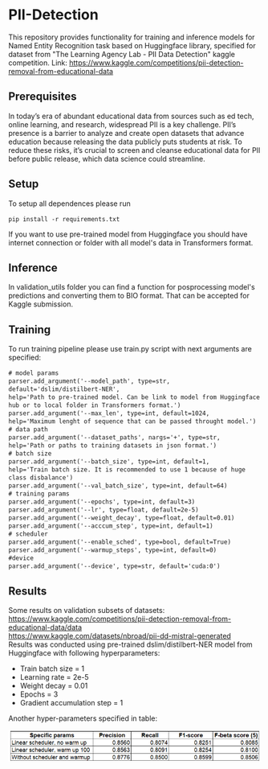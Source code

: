 # PII-Detection
This repository provides functionality for training and inference models for Named Entity Recognition task based on Huggingface library, specified for dataset from "The Learning Agency Lab - PII Data Detection" kaggle competition. Link: https://www.kaggle.com/competitions/pii-detection-removal-from-educational-data
## Prerequisites
In today’s era of abundant educational data from sources such as ed tech, online learning, and research, widespread PII is a key challenge. PII’s presence is a barrier to analyze and create open datasets that advance education because releasing the data publicly puts students at risk. To reduce these risks, it’s crucial to screen and cleanse educational data for PII before public release, which data science could streamline.
## Setup
To setup all dependences please run <br>

    pip install -r requirements.txt

If you want to use pre-trained model from Huggingface you should have internet connection or folder with all model's data in Transformers format.
## Inference
In validation_utils folder you can find a function for posprocessing model's predictions and converting them to BIO format. That can be accepted for Kaggle submission.
## Training
To run training pipeline please use train.py script with next arguments are specified: <br>

    # model params
    parser.add_argument('--model_path', type=str, default='dslim/distilbert-NER',
    help='Path to pre-trained model. Can be link to model from Huggingface hub or to local folder in Transformers format.')
    parser.add_argument('--max_len', type=int, default=1024,
    help='Maximum lenght of sequence that can be passed throught model.')
    # data path
    parser.add_argument('--dataset_paths', nargs='+', type=str,
    help='Path or paths to training datasets in json format.')
    # batch size
    parser.add_argument('--batch_size', type=int, default=1,
    help='Train batch size. It is recommended to use 1 because of huge class disbalance')
    parser.add_argument('--val_batch_size', type=int, default=64)
    # training params
    parser.add_argument('--epochs', type=int, default=3)
    parser.add_argument('--lr', type=float, default=2e-5)
    parser.add_argument('--weight_decay', type=float, default=0.01)
    parser.add_argument('--acccum_step', type=int, default=1)
    # scheduler
    parser.add_argument('--enable_sched', type=bool, default=True)
    parser.add_argument('--warmup_steps', type=int, default=0)
    #device
    parser.add_argument('--device', type=str, default='cuda:0')

## Results
Some results on validation subsets of datasets: <br> https://www.kaggle.com/competitions/pii-detection-removal-from-educational-data/data <br>
https://www.kaggle.com/datasets/nbroad/pii-dd-mistral-generated <br>
Results was conducted using pre-trained dslim/distilbert-NER model from Huggingface with following hyperparameters: <br>
- Train batch size = 1
- Learning rate = 2e-5
- Weight decay = 0.01
- Epochs = 3
- Gradient accumulation step = 1

Another hyper-parameters specified in table:

![](media/Results.png)